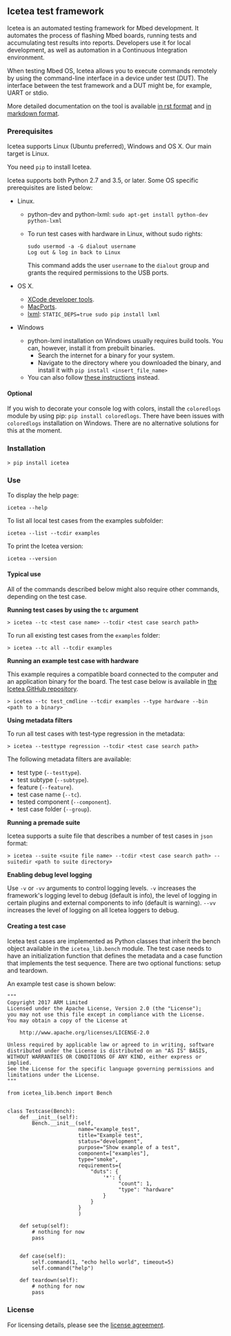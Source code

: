 <h2 id="icetea">Icetea test framework</h2>

Icetea is an automated testing framework for Mbed development. It automates the process of flashing Mbed boards, running tests and accumulating test results into reports. Developers use it for local development, as well as automation in a Continuous Integration environment.

When testing Mbed OS, Icetea allows you to execute commands remotely by using the command-line interface in a device under test (DUT). The interface between the test framework and a DUT might be, for example, UART or stdio.

More detailed documentation on the tool is available [in rst format](https://github.com/ARMmbed/icetea/tree/master/doc-source) and [in markdown format](https://github.com/ARMmbed/icetea/tree/master/doc).

### Prerequisites

Icetea supports Linux (Ubuntu preferred), Windows and OS X. Our main target is Linux.

You need `pip` to install Icetea.

Icetea supports both Python 2.7 and 3.5, or later. Some OS specific prerequisites are listed below:

- Linux.
   - python-dev and python-lxml:
      `sudo apt-get install python-dev python-lxml`
   - To run test cases with hardware in Linux, without sudo rights:

      ```
      sudo usermod -a -G dialout username
      Log out & log in back to Linux
      ```

      This command adds the user `username` to the `dialout` group and grants the required permissions to the USB ports.

- OS X.
   - [XCode developer tools](http://osxdaily.com/2014/02/12/install-command-line-tools-mac-os-x/).
   - [MacPorts](https://www.macports.org/install.php).
   - [lxml](https://lxml.de/installation.html#installation):
      `STATIC_DEPS=true sudo pip install lxml`

- Windows
   - python-lxml installation on Windows usually requires build tools. You can, however, install it from prebuilt binaries.
      - Search the internet for a binary for your system.
      - Navigate to the directory where you downloaded the binary, and install it with `pip install <insert_file_name>`
   - You can also follow [these instructions](https://lxml.de/installation.html#installation) instead.

#### Optional

If you wish to decorate your console log with colors, install the `coloredlogs` module by using pip: `pip install coloredlogs`. There have been issues with `coloredlogs` installation on Windows. There are no alternative solutions for this at the moment.

### Installation

`> pip install icetea`

### Use

To display the help page:

`icetea --help`

To list all local test cases from the examples subfolder:

`icetea --list --tcdir examples`

To print the Icetea version:

`icetea --version`

#### Typical use

All of the commands described below might also require other commands, depending on the test case.

**Running test cases by using the `tc` argument**

`> icetea --tc <test case name> --tcdir <test case search path>`

To run all existing test cases from the `examples` folder:

`> icetea --tc all --tcdir examples`

**Running an example test case with hardware**

This example requires a compatible board connected to the computer and an application binary for the board. The test case below is available in [the Icetea GitHub repository](https://github.com/ARMmbed/icetea/blob/master/examples/test_cmdline.py).

`> icetea --tc test_cmdline --tcdir examples --type hardware --bin <path to a binary>`

**Using metadata filters**

To run all test cases with test-type regression in the metadata:

`> icetea --testtype regression --tcdir <test case search path>`

The following metadata filters are available:

- test type (`--testtype`).
- test subtype (`--subtype`).
- feature (`--feature`).
- test case name (`--tc`).
- tested component (`--component`).
- test case folder (`--group`).

**Running a premade suite**

Icetea supports a suite file that describes a number of test cases in `json` format:

`> icetea --suite <suite file name> --tcdir <test case search path> --suitedir <path to suite directory>`

**Enabling debug level logging**

Use `-v` or `-vv` arguments to control logging levels. `-v` increases the framework's logging level to debug (default is info), the level of logging in certain plugins and external components to info (default is warning). `--vv` increases the level of logging on all Icetea loggers to debug.

#### Creating a test case

Icetea test cases are implemented as Python classes that inherit the bench object available in the `icetea_lib.bench` module. The test case needs to have an initialization function that defines the metadata and a case function that implements the test sequence. There are two optional functions: setup and teardown.

An example test case is shown below:

```
"""
Copyright 2017 ARM Limited
Licensed under the Apache License, Version 2.0 (the "License");
you may not use this file except in compliance with the License.
You may obtain a copy of the License at

    http://www.apache.org/licenses/LICENSE-2.0

Unless required by applicable law or agreed to in writing, software
distributed under the License is distributed on an "AS IS" BASIS,
WITHOUT WARRANTIES OR CONDITIONS OF ANY KIND, either express or implied.
See the License for the specific language governing permissions and
limitations under the License.
"""

from icetea_lib.bench import Bench


class Testcase(Bench):
    def __init__(self):
        Bench.__init__(self,
                       name="example_test",
                       title="Example test",
                       status="development",
                       purpose="Show example of a test",
                       component=["examples"],
                       type="smoke",
                       requirements={
                           "duts": {
                               '*': {
                                    "count": 1,
                                    "type": "hardware"
                               }
                           }
                       }
                       )

    def setup(self):
        # nothing for now
        pass


    def case(self):
        self.command(1, "echo hello world", timeout=5)
        self.command("help")

    def teardown(self):
        # nothing for now
        pass
```

### License

For licensing details, please see the [license agreement](https://github.com/ARMmbed/icetea/blob/master/LICENSE).
